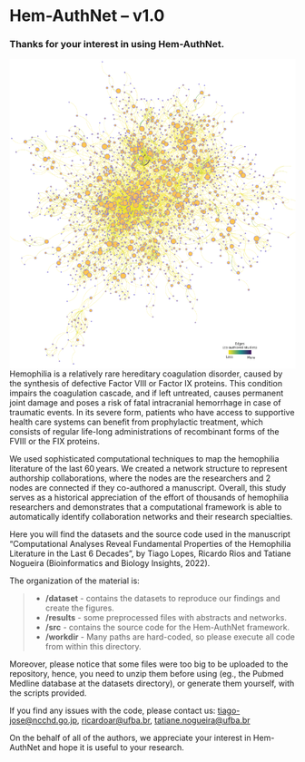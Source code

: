 # Hem-AuthNet – v1.0

### Thanks for your interest in using Hem-AuthNet.

<img align="right" src="images/Hem-AuthNet.png">

Hemophilia is a relatively rare hereditary coagulation disorder, caused by the synthesis of defective Factor VIII or Factor IX proteins. This condition impairs the coagulation cascade, and if left untreated, causes permanent joint damage and poses a risk of fatal intracranial hemorrhage in case of traumatic events. In its severe form, patients who have access to supportive health care systems can benefit from prophylactic treatment, which consists of regular life-long administrations of recombinant forms of the FVIII or the FIX proteins.

We used sophisticated computational techniques to map the hemophilia literature of the last 60 years. We created a network structure to represent authorship collaborations, where the nodes are the researchers and 2 nodes are connected if they co-authored a manuscript. Overall, this study serves as a historical appreciation of the effort of thousands of hemophilia researchers and demonstrates that a computational framework is able to automatically identify collaboration networks and their research specialties.

Here you will find the datasets and the source code used in the manuscript “Computational Analyses Reveal Fundamental Properties of the Hemophilia Literature in the Last 6 Decades”, by Tiago Lopes, Ricardo Rios and Tatiane Nogueira (Bioinformatics and Biology Insights, 2022).

The organization of the material is:

> - **/dataset** - contains the datasets to reproduce our findings and create the figures.
> - **/results** - some preprocessed files with abstracts and networks.
> - **/src** - contains the source code for the Hem-AuthNet framework.
> - **/workdir** - Many paths are hard-coded, so please execute all code from within this directory. 

Moreover, please notice that some files were too big to be uploaded to the repository, hence, you need to unzip them before using (eg., the Pubmed Medline database at the datasets directory), or generate them yourself, with the scripts provided.

If you find any issues with the code, please contact us: tiago-jose@ncchd.go.jp, ricardoar@ufba.br, tatiane.nogueira@ufba.br

On the behalf of all of the authors, we appreciate your interest in Hem-AuthNet and hope it is useful to your research.


